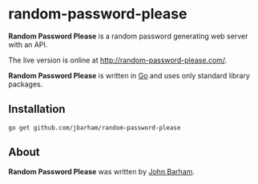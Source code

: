 random-password-please
======================

__Random Password Please__ is a random password generating web server with an API.

The live version is online at <http://random-password-please.com/>.

__Random Password Please__ is written in [Go](http://golang.org) and uses only
standard library packages.

Installation
------------

	go get github.com/jbarham/random-password-please

About
-----

__Random Password Please__ was written by [John Barham](jbarham@gmail.com).